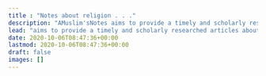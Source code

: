 ```yaml
---
title : "Notes about religion . . ."
description: "AMuslim'sNotes aims to provide a timely and scholarly researched articles about religion in general, this is not only limited to Islam, instead it also tackles Christianity, and Judaism. This site is authored by Al-Ahmadgaid B. Asaad."
lead: "aims to provide a timely and scholarly researched articles about religion in general, this is not only limited to Islam, instead it also tackles Christianity, and Judaism."
date: 2020-10-06T08:47:36+00:00
lastmod: 2020-10-06T08:47:36+00:00
draft: false
images: []
---
```


